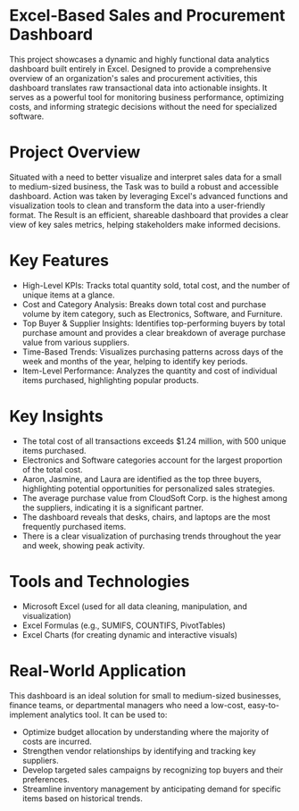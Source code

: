 # Excel-Based Sales and Procurement Dashboard
This project showcases a dynamic and highly functional data analytics dashboard built entirely in Excel. Designed to provide a comprehensive overview of an organization's sales and procurement activities, this dashboard translates raw transactional data into actionable insights. It serves as a powerful tool for monitoring business performance, optimizing costs, and informing strategic decisions without the need for specialized software.
# Project Overview
Situated with a need to better visualize and interpret sales data for a small to medium-sized business, the Task was to build a robust and accessible dashboard. Action was taken by leveraging Excel's advanced functions and visualization tools to clean and transform the data into a user-friendly format. The Result is an efficient, shareable dashboard that provides a clear view of key sales metrics, helping stakeholders make informed decisions.
# Key Features
 * High-Level KPIs: Tracks total quantity sold, total cost, and the number of unique items at a glance.
 * Cost and Category Analysis: Breaks down total cost and purchase volume by item category, such as Electronics, Software, and Furniture.
 * Top Buyer & Supplier Insights: Identifies top-performing buyers by total purchase amount and provides a clear breakdown of average purchase value from various suppliers.
 * Time-Based Trends: Visualizes purchasing patterns across days of the week and months of the year, helping to identify key periods.
 * Item-Level Performance: Analyzes the quantity and cost of individual items purchased, highlighting popular products.
# Key Insights
 * The total cost of all transactions exceeds $1.24 million, with 500 unique items purchased.
 * Electronics and Software categories account for the largest proportion of the total cost.
 * Aaron, Jasmine, and Laura are identified as the top three buyers, highlighting potential opportunities for personalized sales strategies.
 * The average purchase value from CloudSoft Corp. is the highest among the suppliers, indicating it is a significant partner.
 * The dashboard reveals that desks, chairs, and laptops are the most frequently purchased items.
 * There is a clear visualization of purchasing trends throughout the year and week, showing peak activity.
# Tools and Technologies
 * Microsoft Excel (used for all data cleaning, manipulation, and visualization)
 * Excel Formulas (e.g., SUMIFS, COUNTIFS, PivotTables)
 * Excel Charts (for creating dynamic and interactive visuals)
# Real-World Application
This dashboard is an ideal solution for small to medium-sized businesses, finance teams, or departmental managers who need a low-cost, easy-to-implement analytics tool. It can be used to:
 * Optimize budget allocation by understanding where the majority of costs are incurred.
 * Strengthen vendor relationships by identifying and tracking key suppliers.
 * Develop targeted sales campaigns by recognizing top buyers and their preferences.
 * Streamline inventory management by anticipating demand for specific items based on historical trends.
